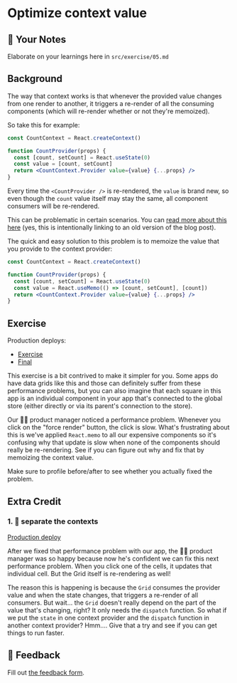 # Optimize context value

## 📝 Your Notes

Elaborate on your learnings here in `src/exercise/05.md`

## Background

The way that context works is that whenever the provided value changes from one
render to another, it triggers a re-render of all the consuming components
(which will re-render whether or not they're memoized).

So take this for example:

```jsx
const CountContext = React.createContext()

function CountProvider(props) {
  const [count, setCount] = React.useState(0)
  const value = [count, setCount]
  return <CountContext.Provider value={value} {...props} />
}
```

Every time the `<CountProvider />` is re-rendered, the `value` is brand new, so
even though the `count` value itself may stay the same, all component consumers
will be re-rendered.

This can be problematic in certain scenarios. You can
[read more about this here](https://github.com/kentcdodds/kentcdodds.com/blob/319db97260078ea4c263e75166f05e2cea21ccd1/content/blog/how-to-optimize-your-context-value/index.md)
(yes, this is intentionally linking to an old version of the blog post).

The quick and easy solution to this problem is to memoize the value that you
provide to the context provider:

```jsx
const CountContext = React.createContext()

function CountProvider(props) {
  const [count, setCount] = React.useState(0)
  const value = React.useMemo(() => [count, setCount], [count])
  return <CountContext.Provider value={value} {...props} />
}
```

## Exercise

Production deploys:

- [Exercise](https://react-performance.netlify.app/isolated/exercise/05.js)
- [Final](https://react-performance.netlify.app/isolated/final/05.js)

This exercise is a bit contrived to make it simpler for you. Some apps do have
data grids like this and those can definitely suffer from these performance
problems, but you can also imagine that each square in this app is an individual
component in your app that's connected to the global store (either directly or
via its parent's connection to the store).

Our 👨‍💼 product manager noticed a performance problem. Whenever you click on the
"force render" button, the click is slow. What's frustrating about this is we've
applied `React.memo` to all our expensive components so it's confusing why that
update is slow when none of the components should really be re-rendering. See if
you can figure out why and fix that by memoizing the context value.

Make sure to profile before/after to see whether you actually fixed the problem.

## Extra Credit

### 1. 💯 separate the contexts

[Production deploy](https://react-performance.netlify.app/isolated/final/05.extra-1.js)

After we fixed that performance problem with our app, the 👨‍💼 product manager was
so happy because now he's confident we can fix this next performance problem.
When you click one of the cells, it updates that individual cell. But the Grid
itself is re-rendering as well!

The reason this is happening is because the `Grid` consumes the provider value
and when the state changes, that triggers a re-render of all consumers. But
wait... the `Grid` doesn't really depend on the part of the value that's
changing, right? It only needs the `dispatch` function. So what if we put the
`state` in one context provider and the `dispatch` function in another context
provider? Hmm.... Give that a try and see if you can get things to run faster.

## 🦉 Feedback

Fill out
[the feedback form](https://ws.kcd.im/?ws=React%20Performance%20%E2%9A%A1&e=05%3A%20Optimize%20context%20value&em=).

